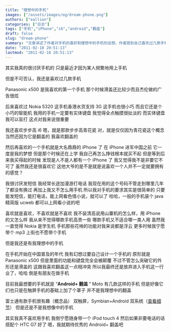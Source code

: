 ```yaml
---
title: "理想中的手机"
images: ["/assets/images/og/dream-phone.png"]
authors: ["eallion"]
categories: ["日志"]
tags: ["手机","iPhone","i6","android","翻盖"]
draft: false
slug: "dream-phone"
summary: "文章讲述了作者对手机的喜好和理想中的手机的设想。作者提到自己喜欢过几款手机，包括 Panasonic x500、Nokia 5320、步步高 i6 和 iPhone。他表示对实体键盘有需求，并希望能够上网看小说。虽然不喜欢发短信，但仍然对手机有简单的要求：能打电话、发短信和上网。最后，作者表达了期待一款 Android + 翻盖手机的愿望，并认为目前市面上还没有符合他理想中手机要求的产品。"
date: "2011-02-18 20:51:13"
lastmod: "2011-02-18 20:51:13"
---
```


其实我真的很讨厌手机的
只是最近才因为某人频繁地用上手机

但是不可否认，我还是喜欢过几款手机

Panasonic x500 是我喜欢的第一个手机
那个时候滑盖还比较少而且杰伦做的广告很炫

后来喜欢过 Nokia 5320
这手机香港水货支持 3G
这手机也很小巧
而且它还是个小巧的智能机
我用的手机一定要有实体键盘
我觉得全点触摸很扯淡的
而实体键盘我可以盲打
这点对我来说很重要

我还喜欢步步高 i6
嗯，就是那款步步高青花瓷
对，就是仅仅因为青花瓷这个概念
当然还因为它是翻盖的
我喜欢翻盖的

然后再喜欢的一个手机就是大名鼎鼎的 iPhone 了
在 iPhone 进军中国之前
它一度是我的梦想
但是那个时候还在上学
我自己再怎么挣钱根本就买不起
但是等到后来我买得起的时候
发现是人不是人都有一个 iPhone 了
我又觉得我不是非要它不可了
虽然我还是很喜欢它
这他大爷的是不是就是说喜欢一个人并不一定就要拥有的感觉？

我很讨厌发短信
我经常长途加漫游打电话
我现在用的这个号码不管走到哪里几年了都没有换过
再加上我又不怎么用手机
所以我对手机的要求其实是很简单的
只要能发短信，能打电话，能上网看色情小说，就可以了
哈哈，一般的手机装个 java 精简版 ucweb 都可以上网看小说的吧

喜欢就是喜欢，不喜欢就是不喜欢
我不装清高说用山寨机的怎么样，用 iPhone 的又怎么样
我从来不觉得哪款手机高贵一些
哪款手机又不适合哪一类人用
虽然我一直觉得 Nokia 是学生机
手机那些花哨的功能对我来说都是浮云
更多时候我宁愿带个 mp3 上街也不愿带个手机

但是我还是有我理想中的手机

在手机开始在中国普及的年代
我有幻想过要自己设计一个手机的
原形就是 Panasonic x500
但是里面的功能和键盘完全会被颠覆
不过不管怎么突破它的外形还是滑盖的
这跟我喜欢翻盖这一点相冲突
所以我最终还是放弃进入手机这一行业了，哈哈
倒是有朋友在做手机

目前我最想要的手机就是 “<strong>Android+ 翻盖 </strong>”
Moto 有几款这样的手机
但是好像它们也只是在触屏手机的基础上加了个罩子
并不是我理想中的翻盖

富士通有款手机很有趣（概念品）
双触屏，Symbian+Android 双系统（[查看细节](http://bbs.blueshow.net/forum.php?mod=viewthread&tid=696888)）
但是还是不是我想像中的手机

其实我真不喜欢用手机
我倒宁愿随身带一个 iPod touch 4
然后如果非要电话的话搭配个 HTC G7 好了
嗯，我就期待优秀的 Android+ 翻盖吧
